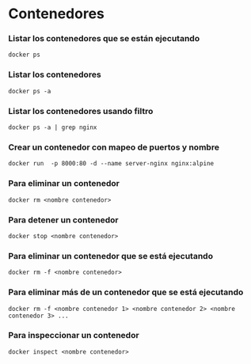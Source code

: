 # Contenedores

### Listar los contenedores que se están ejecutando
```
docker ps
```
### Listar los contenedores
```
docker ps -a
```
### Listar los contenedores usando filtro
```
docker ps -a | grep nginx
```

### Crear un contenedor con mapeo de puertos y nombre
```
docker run  -p 8000:80 -d --name server-nginx nginx:alpine
```

### Para eliminar un contenedor
```
docker rm <nombre contenedor>
```
### Para detener un contenedor
```
docker stop <nombre contenedor>
```
### Para eliminar un contenedor que se está ejecutando
```
docker rm -f <nombre contenedor>
```
### Para eliminar más de un contenedor que se está ejecutando
```
docker rm -f <nombre contenedor 1> <nombre contenedor 2> <nombre contenedor 3> ...
```
### Para inspeccionar un contenedor
```
docker inspect <nombre contenedor>
```